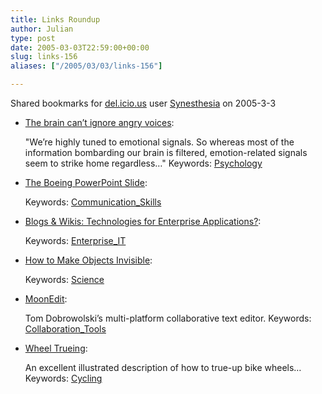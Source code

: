 ```yaml
---
title: Links Roundup
author: Julian
type: post
date: 2005-03-03T22:59:00+00:00
slug: links-156 
aliases: ["/2005/03/03/links-156"]

---
```

Shared bookmarks for [del.icio.us][1] user  [Synesthesia][2] on 2005-3-3

  * [The brain can&#8217;t ignore angry voices][3]:
  
    "We&#8217;re highly tuned to emotional signals. So whereas most of the information bombarding our brain is filtered, emotion-related signals seem to strike home regardless&#8230;" Keywords: [Psychology][4]
  * [The Boeing PowerPoint Slide][5]:
   
    Keywords: [Communication_Skills][6]
  * [Blogs & Wikis: Technologies for Enterprise Applications?][7]:
   
    Keywords: [Enterprise_IT][8]
  * [How to Make Objects Invisible][9]:
   
    Keywords: [Science][10]
  * [MoonEdit][11]:
  
    Tom Dobrowolski&#8217;s multi-platform collaborative text editor. Keywords: [Collaboration_Tools][12]
  * [Wheel Trueing][13]:
  
    An excellent illustrated description of how to true-up bike wheels&#8230; Keywords: [Cycling][14]

 [1]: https://del.icio.us/
 [2]: https://del.icio.us/synesthesia
 [3]: https://bps-research-digest.blogspot.com/2005/03/brain-cant-ignore-angry-voices.html "https://bps-research-digest.blogspot.com/2005/03/brain-cant-ignore-angry-voices.html"
 [4]: https://del.icio.us/synesthesia/Psychology
 [5]: https://www.edwardtufte.com/bboard/q-and-a-fetch-msg?msg_id=0000jL "https://www.edwardtufte.com/bboard/q-and-a-fetch-msg?msg_id=0000jL"
 [6]: https://del.icio.us/synesthesia/Communication_Skills
 [7]: https://www.gilbane.com/gilbane_report.pl/104/Blogs__Wikis_Technologies_for_Enterprise_Applications.html "https://www.gilbane.com/gilbane_report.pl/104/Blogs__Wikis_Technologies_for_Enterprise_Applications.html"
 [8]: https://del.icio.us/synesthesia/Enterprise_IT
 [9]: https://www.livescience.com/technology/050228_invisible_shield.html "https://www.livescience.com/technology/050228_invisible_shield.html"
 [10]: https://del.icio.us/synesthesia/Science
 [11]: https://www.moonedit.com/ "https://www.moonedit.com/"
 [12]: https://del.icio.us/synesthesia/Collaboration_Tools
 [13]: https://www.parktool.com/repair_help/howfix_truing.shtml "https://www.parktool.com/repair_help/howfix_truing.shtml"
 [14]: https://del.icio.us/synesthesia/Cycling